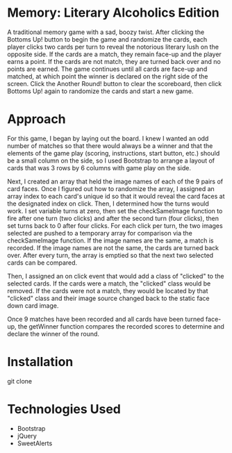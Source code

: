 Memory: Literary Alcoholics Edition
===================================
A traditional memory game with a sad, boozy twist. After clicking the Bottoms Up! button to begin the game and randomize the cards, each player clicks two cards per turn to reveal the notorious literary lush on the opposite side. If the cards are a match, they remain face-up and the player earns a point. If the cards are not match, they are turned back over and no points are earned. The game continues until all cards are face-up and matched, at which point the winner is declared on the right side of the screen. Click the Another Round! button to clear the scoreboard, then click Bottoms Up! again to randomize the cards and start a new game.


Approach
========
For this game, I began by laying out the board. I knew I wanted an odd number of matches so that there would always be a winner and that the elements of the game play (scoring, instructions, start button, etc.) should be a small column on the side, so I used Bootstrap to arrange a layout of cards that was 3 rows by 6 columns with game play on the side. 

Next, I created an array that held the image names of each of the 9 pairs of card faces. Once I figured out how to randomize the array, I assigned an array index to each card's unique id so that it would reveal the card faces at the designated index on click. Then, I determined how the turns would work. I set variable turns at zero, then set the checkSameImage function to fire after one turn (two clicks) and after the second turn (four clicks), then set turns back to 0 after four clicks. For each click per turn, the two images selected are pushed to a temporary array for comparison via the checkSameImage function. If the image names are the same, a match is recorded. If the image names are not the same, the cards are turned back over. After every turn, the array is emptied so that the next two selected cards can be compared. 

Then, I assigned an on click event that would add a class of "clicked" to the selected cards. If the cards were a match, the "clicked" class would be removed. If the cards were not a match, they would be located by that "clicked" class and their image source changed back to the static face down card image.

Once 9 matches have been recorded and all cards have been turned face-up, the getWinner function compares the recorded scores to determine and declare the winner of the round. 


Installation
============
git clone


Technologies Used 
=================
+ Bootstrap
+ jQuery
+ SweetAlerts
